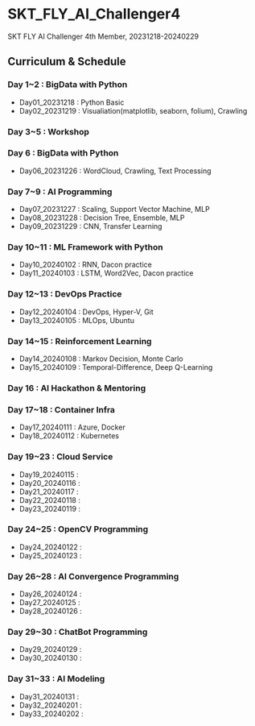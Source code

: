 # SKT_FLY_AI_Challenger4
SKT FLY AI Challenger 4th Member, 20231218-20240229

## Curriculum & Schedule

### Day 1~2 : BigData with Python
- Day01_20231218 : Python Basic
- Day02_20231219 : Visualiation(matplotlib, seaborn, folium), Crawling

### Day 3~5 : Workshop

### Day 6 : BigData with Python
- Day06_20231226 : WordCloud, Crawling, Text Processing

### Day 7~9 : AI Programming
- Day07_20231227 : Scaling, Support Vector Machine, MLP
- Day08_20231228 : Decision Tree, Ensemble, MLP
- Day09_20231229 : CNN, Transfer Learning

### Day 10~11 : ML Framework with Python
- Day10_20240102 : RNN, Dacon practice
- Day11_20240103 : LSTM, Word2Vec, Dacon practice

### Day 12~13 : DevOps Practice
- Day12_20240104 : DevOps, Hyper-V, Git
- Day13_20240105 : MLOps, Ubuntu

### Day 14~15 : Reinforcement Learning
- Day14_20240108 : Markov Decision, Monte Carlo
- Day15_20240109 : Temporal-Difference, Deep Q-Learning

### Day 16 : AI Hackathon & Mentoring

### Day 17~18 : Container Infra
- Day17_20240111 : Azure, Docker
- Day18_20240112 : Kubernetes

### Day 19~23 : Cloud Service
- Day19_20240115 :
- Day20_20240116 :
- Day21_20240117 :
- Day22_20240118 :
- Day23_20240119 :

### Day 24~25 : OpenCV Programming
- Day24_20240122 :
- Day25_20240123 :

### Day 26~28 : AI Convergence Programming
- Day26_20240124 :
- Day27_20240125 :
- Day28_20240126 :

### Day 29~30 : ChatBot Programming
- Day29_20240129 :
- Day30_20240130 :

### Day 31~33 : AI Modeling
- Day31_20240131 :
- Day32_20240201 :
- Day33_20240202 :
